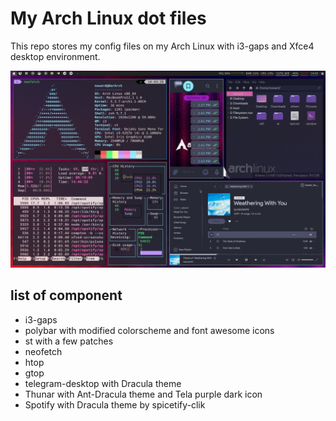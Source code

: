 # My Arch Linux dot files
This repo stores my config files on my Arch Linux with i3-gaps and Xfce4 desktop environment.

![Screenshot](./ScreenShot1.png)

## list of component 

- i3-gaps
- polybar with modified colorscheme and font awesome icons
- st with a few patches
- neofetch
- htop
- gtop
- telegram-desktop with Dracula theme
- Thunar with Ant-Dracula theme and Tela purple dark icon
- Spotify with Dracula theme by spicetify-clik
